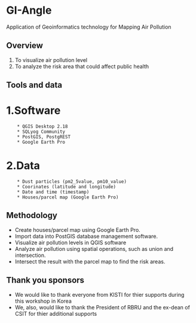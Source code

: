 # GI-Angle

Application of Geoinformatics technology for Mapping Air Pollution

## Overview

1. To visualize air pollution level
2. To analyze the risk area that could affect public health

## Tools and data

# 1.Software
        * QGIS Desktop 2.18
        * SQLyog Community
        * PostGIS, PostgREST
        * Google Earth Pro
# 2.Data
        * Dust particles (pm2_5value, pm10_value)
        * Coorinates (latitude and longitude)
        * Date and time (timestamp)
        * Houses/parcel map (Google Earth Pro)

## Methodology

* Create houses/parcel map using Google Earth Pro.
* Import data into PostGIS database management software.
* Visualize air pollution levels in QGIS software
* Analyze air pollution using spatial operations, such as union and intersection.
* Intersect the result with the parcel map to find the risk areas.

## Thank you sponsors

* We would like to thank everyone from KISTI for thier supports during this workshop in Korea
* We, also, would like to thank the President of RBRU and the ex-dean of CSIT for thier additional supports
